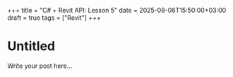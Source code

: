 +++
title = "C# + Revit API: Lesson 5"
date = 2025-08-06T15:50:00+03:00
draft = true
tags = ["Revit"]
+++

# Untitled

Write your post here...